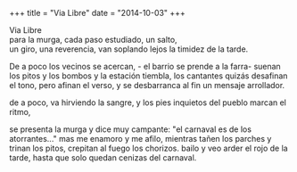 +++
title = "Via Libre"
date = "2014-10-03"
+++

Via Libre    
     para la murga, cada paso estudiado,
       un salto,           
          un giro,
               una reverencia,
van soplando lejos la timidez de la tarde.

De a poco los vecinos se acercan,
     - el barrio se prende a la farra-
suenan los pitos y los bombos
   y la estación tiembla,
      los cantantes quizás desafinan el tono,
             pero afinan el verso,
   y se desbarranca al fin un mensaje arrollador.

de a poco, va hirviendo la sangre,
y los pies inquietos
del pueblo marcan el ritmo,

se presenta la murga y dice muy campante: 
  "el carnaval es de los atorrantes..."
mas me enamoro y me afilo,
   mientras tañen los parches
       y trinan los pitos,
         crepitan al fuego los chorizos.
   bailo y veo arder el rojo de la tarde,
 hasta que solo quedan cenizas del carnaval.
